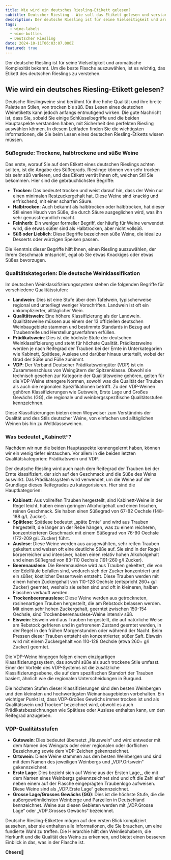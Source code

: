 ```yaml
---
title: Wie wird ein deutsches Riesling-Etikett gelesen?
subtitle: Deutscher Riesling - Wie soll das Etikett gelesen und verstanden werden?
description: Der deutsche Riesling ist für seine Vielseitigkeit und aromatische Komplexität bekannt. Um die beste Flasche auszuwählen, ist es wichtig, das Etikett des deutschen Rieslings zu verstehen.
tags:
  - wine-labels
  - wine-bottles
  - Deutscher Riesling
date: 2024-10-11T06:03:07.000Z
featured: true
---
```


Der deutsche Riesling ist für seine Vielseitigkeit und aromatische Komplexität bekannt. Um die beste Flasche auszuwählen, ist es wichtig, das Etikett des deutschen Rieslings zu verstehen.

## Wie wird ein deutsches Riesling-Etikett gelesen?

Deutsche Rieslingweine sind berühmt für ihre hohe Qualität und ihre breite Palette an Stilen, von trocken bis süß. Das Lesen eines deutschen Weinetiketts kann jedoch anfangs entmutigend wirken. Die gute Nachricht ist, dass Sie, sobald Sie einige Schlüsselbegriffe und die beiden Hauptaspekte verstanden haben, mit Sicherheit den perfekten Riesling auswählen können. In diesem Leitfaden finden Sie die wichtigsten Informationen, die Sie beim Lesen eines deutschen Riesling-Etiketts wissen müssen.

### Süßegrade: Trockene, halbtrockene und süße Weine

Das erste, worauf Sie auf dem Etikett eines deutschen Rieslings achten sollten, ist die Angabe des Süßegrads. Rieslinge können von sehr trocken bis sehr süß variieren, und das Etikett verrät Ihnen oft, welchen Stil Sie bekommen. Hier sind die gebräuchlichsten Begriffe:

- **Trocken**: Das bedeutet trocken und weist darauf hin, dass der Wein nur einen minimalen Restzuckergehalt hat. Diese Weine sind knackig und erfrischend, mit einer scharfen Säure.
- **Halbtrocken**: Auch bekannt als halbtrocken oder halbtrocken, hat dieser Stil einen Hauch von Süße, die durch Säure ausgeglichen wird, was ihn sehr genussfreundlich macht.
- **Feinherb**: Ein weniger formeller Begriff, der häufig für Weine verwendet wird, die etwas süßer sind als Halbtrocken, aber nicht vollsüß.
- **Süß oder Lieblich**: Diese Begriffe bezeichnen süße Weine, die ideal zu Desserts oder würzigen Speisen passen.

Die Kenntnis dieser Begriffe hilft Ihnen, einen Riesling auszuwählen, der Ihrem Geschmack entspricht, egal ob Sie etwas Knackiges oder etwas Süßes bevorzugen.

### Qualitätskategorien: Die deutsche Weinklassifikation

Im deutschen Weinklassifizierungssystem stehen die folgenden Begriffe für verschiedene Qualitätsstufen:

- **Landwein**: Dies ist eine Stufe über dem Tafelwein, typischerweise regional und unterliegt weniger Vorschriften. Landwein ist oft ein unkomplizierter, alltäglicher Wein.
- **Qualitätswein**: Eine höhere Klassifizierung als der Landwein. Qualitätsweine müssen aus einem der 13 offiziellen deutschen Weinbaugebiete stammen und bestimmte Standards in Bezug auf Traubenreife und Herstellungsverfahren erfüllen.
- **Prädikatswein**: Dies ist die höchste Stufe der deutschen Weinklassifizierung und steht für höchste Qualität. Prädikatsweine werden je nach Reifegrad der Trauben bei der Ernte in Unterkategorien wie Kabinett, Spätlese, Auslese und darüber hinaus unterteilt, wobei der Grad der Süße und Fülle zunimmt.
- **VDP**: Der Verband Deutscher Prädikatsweingüter (VDP) ist ein Zusammenschluss von Weingütern der Spitzenklasse. Obwohl sie technisch gesehen zur Kategorie der Qualitätsweine gehören, gelten für die VDP-Weine strengere Normen, sowohl was die Qualität der Trauben als auch die regionalen Spezifikationen betrifft. Zu den VDP-Weinen gehören Klassifizierungen wie Gutswein, Erste Lage und Großes Gewächs (GG), die regionale und weinbergsspezifische Qualitätsstufen kennzeichnen.

Diese Klassifizierungen bieten einen Wegweiser zum Verständnis der Qualität und des Stils deutscher Weine, von einfachen und alltäglichen Weinen bis hin zu Weltklasseweinen.

### Was bedeutet „Kabinett“?

Nachdem wir nun die beiden Hauptaspekte kennengelernt haben, können wir ein wenig tiefer eintauchen. Vor allem in die beiden letzten Qualitätskategorien: Prädikatswein und VDP.

Der deutsche Riesling wird auch nach dem Reifegrad der Trauben bei der Ernte klassifiziert, der sich auf den Geschmack und die Süße des Weins auswirkt. Das Prädikatssystem wird verwendet, um die Weine auf der Grundlage dieses Reifegrades zu kategorisieren. Hier sind die Hauptkategorien:

- **Kabinett**: Aus vollreifen Trauben hergestellt, sind Kabinett-Weine in der Regel leicht, haben einen geringen Alkoholgehalt und einen frischen, reinen Geschmack. Sie haben einen Süßegrad von 67-82 Oechsle (148-188 g/L Zucker).
- **Spätlese**: Spätlese bedeutet „späte Ernte“ und wird aus Trauben hergestellt, die länger an der Rebe hängen, was zu einem reicheren, konzentrierteren Geschmack mit einem Süßegrad von 76-90 Oechsle (172-209 g/L Zucker) führt.
- **Auslese**: Diese Weine werden aus ausgewählten, sehr reifen Trauben gekeltert und weisen oft eine deutliche Süße auf. Sie sind in der Regel körperreicher und intensiver, haben einen relativ hohen Alkoholgehalt und einen Süßegrad von 83-110 Oechsle (191-260 g/l Zucker).
- **Beerenauslese**: Die Beerenauslese wird aus Trauben gekeltert, die von der Edelfäule befallen sind, wodurch sich der Zucker konzentriert und ein süßer, köstlicher Dessertwein entsteht. Diese Trauben werden mit einem hohen Zuckergehalt von 110-128 Oechsle (entspricht 260+ g/l Zucker) geerntet, weshalb sie selten sind und oft in kleineren, halben Flaschen verkauft werden.
- **Trockenbeerenauslese**: Diese Weine werden aus getrockneten, rosinenartigen Trauben hergestellt, die am Rebstock belassen werden. Mit einem sehr hohen Zuckergehalt, geerntet zwischen 150-154 Oechsle, sind Trockenbeerenauslese-Weine intensiv süß.
- **Eiswein**: Eiswein wird aus Trauben hergestellt, die auf natürliche Weise am Rebstock gefrieren und in gefrorenem Zustand geerntet werden, in der Regel in den frühen Morgenstunden oder während der Nacht. Beim Pressen dieser Trauben entsteht ein konzentrierter, süßer Saft. Eiswein wird mit einem Zuckergehalt von 110-128 Oechsle (etwa 260+ g/l Zucker) geerntet.

Die VDP-Weine hingegen folgen einem einzigartigen Klassifizierungssystem, das sowohl süße als auch trockene Stile umfasst. Einer der Vorteile des VDP-Systems ist die zusätzliche Klassifizierungsebene, die auf dem spezifischen Standort der Trauben basiert, ähnlich wie die regionalen Unterscheidungen in Burgund.

Die höchsten Stufen dieser Klassifizierungen sind den besten Weinbergen und den kleinsten und hochwertigsten Weinanbaugebieten vorbehalten. Ein wichtiger Punkt ist, dass VDP-Großes Gewächs immer trocken ist und als Qualitätswein und Trocken“ bezeichnet wird, obwohl es auch Prädikatsbezeichnungen wie Spätlese oder Auslese enthalten kann, um den Reifegrad anzugeben.

### VDP-Qualitätsstufen

- **Gutswein**: Dies bedeutet übersetzt „Hauswein“ und wird entweder mit dem Namen des Weinguts oder einer regionalen oder dörflichen Bezeichnung sowie dem VDP-Zeichen gekennzeichnet.
- **Ortswein**: Diese Weine stammen aus den besten Weinbergen und sind mit dem Namen des jeweiligen Weinbergs und „VDP.Ortswein“ gekennzeichnet.
- **Erste Lage**: Dies bezieht sich auf Weine aus der Ersten Lage„, die mit dem Namen eines Weinbergs gekennzeichnet sind und oft die Zahl eins“ neben einem auf der Flasche eingeprägten Traubenlogo aufweisen. Diese Weine sind als „VDP.Erste Lage“ gekennzeichnet.
- **Grosse Lage/Grosses Gewächs (GG)**: Dies ist die höchste Stufe, die die außergewöhnlichsten Weinberge und Parzellen in Deutschland kennzeichnet. Weine aus diesen Gebieten werden mit „VDP.Grosse Lage“ oder „VDP.Grosses Gewächs“ bezeichnet.

Deutsche Riesling-Etiketten mögen auf den ersten Blick kompliziert aussehen, aber sie enthalten alle Informationen, die Sie brauchen, um eine fundierte Wahl zu treffen. Die Hierarchie hilft den Weinliebhabern, die Herkunft und die Qualität des Weins zu erkennen, und bietet einen besseren Einblick in das, was in der Flasche ist.

**Cheers**🍷
